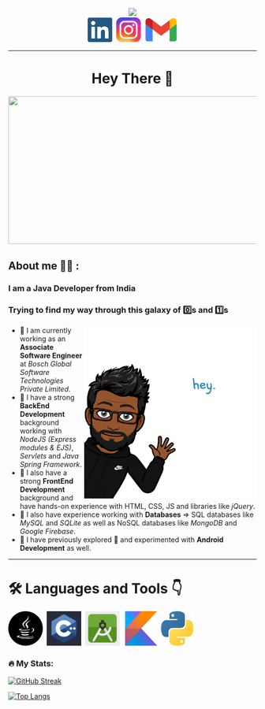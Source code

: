 <div id="header", align="center">
        <img src="https://media.giphy.com/media/RN8FdaB6T1bkkI5n4I/giphy.gif" width="200">
</div>
<div id="badges", align="center">
        <a href="https://www.linkedin.com/in/shashankmaurya01/" target="_blank"><img height="50", src="icons\linkedIn.png"></a>&nbsp;
        <a href="https://www.instagram.com/shashankmaurya01/" target="_blank"><img height="50", src="icons\insta.png"></a>&nbsp;
        <a href="mailto:shashankmaurya260101@gmail.com" target="_blank"><img height="50", src="icons\Gmail_logo.png"></a>
</div>

---

<h1 align="center">Hey There 👋</h1>

<div id="image" , align="center">
        <img src="https://media.giphy.com/media/v1.Y2lkPTc5MGI3NjExOGRiYzgyMjJiNTAyNGViNTFkMmJkOGZjMWFjNzgyMmZhMzhiN2Q1NyZlcD12MV9pbnRlcm5hbF9naWZzX2dpZklkJmN0PWc/dWesBcTLavkZuG35MI/giphy.gif", width="600", height="300">
</div>

<div id="about_me" align='left'>

## About me :man_student: :
### I am a Java Developer from India<br>
### Trying to find my way through this galaxy of :zero:s and :one:s

<img align='right' src="icons\Bitmoji_hey.png" height="350">

 - :muscle: I am currently working as an <strong>Associate Software Engineer</strong> at <em>Bosch Global Software Technologies
Private Limited</em>.
 - :muscle: I have a strong <strong>BackEnd Development</strong> background working with <em>NodeJS (Express modules & EJS)</em>, <em>Servlets</em> and <em>Java Spring Framework</em>.
 - :muscle: I also have a strong <strong>FrontEnd Development</strong> background and have hands-on experience with HTML, CSS, JS and libraries like <em>jQuery</em>.
 - :muscle: I also have experience working with <strong>Databases</strong> => SQL databases like <em>MySQL</em> and <em>SQLite</em> as well as NoSQL databases like <em>MongoDB</em> and <em>Google Firebase</em>.
 - :muscle: I have previously explored :seedling: and experimented with <strong>Android Development</strong> as well.


</div>

---
# :hammer_and_wrench: Languages and Tools :point_down:
<a href="https://docs.oracle.com/en/java/" target="_blank"><img height="70" src="icons\java.png"></a>&nbsp;
<a href="https://docs.microsoft.com/en-us/cpp/cpp/?view=msvc-160" target="_blank"><img height="70" src="icons\c++.png"></a>&nbsp;
<a href="https://developer.android.com/docs" target="_blank"><img height="70" src="icons\android.png"></a>&ensp;
<a href="https://kotlinlang.org/docs/home.html" target="_blank"><img height="70" width="65" src="icons\kotlin.png"></a>&nbsp;
<a href="https://docs.python.org/3/" target="_blank"><img height="70" width="65" src="icons\python.png"></a>&nbsp;

### :fire: My Stats:
[![GitHub Streak](http://github-readme-streak-stats.herokuapp.com?user=ShashankMaurya&theme=dark&border_radius=5)](https://github.com/ShashankMaurya?tab=repositories)

[![Top Langs](https://github-readme-stats.vercel.app/api/top-langs/?username=ShashankMaurya&layout=compact&theme=vision-friendly-dark)](https://github.com/ShashankMaurya?tab=repositories)

